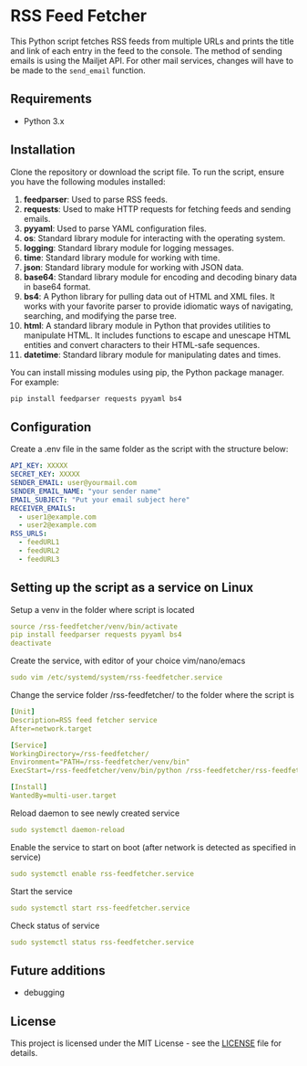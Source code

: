 # RSS Feed Fetcher

This Python script fetches RSS feeds from multiple URLs and prints the title and link of each entry in the feed to the console. The method of sending emails is using the Mailjet API. For other mail services, changes will have to be made to the `send_email` function.

## Requirements

- Python 3.x

## Installation

Clone the repository or download the script file. To run the script, ensure you have the following modules installed:

1. **feedparser**: Used to parse RSS feeds.
2. **requests**: Used to make HTTP requests for fetching feeds and sending emails.
3. **pyyaml**: Used to parse YAML configuration files.
4. **os**: Standard library module for interacting with the operating system.
5. **logging**: Standard library module for logging messages.
6. **time**: Standard library module for working with time.
7. **json**: Standard library module for working with JSON data.
8. **base64**: Standard library module for encoding and decoding binary data in base64 format.
9. **bs4**: A Python library for pulling data out of HTML and XML files. It works with your favorite parser to provide idiomatic ways of navigating, searching, and modifying the parse tree.
10. **html**: A standard library module in Python that provides utilities to manipulate HTML. It includes functions to escape and unescape HTML entities and convert characters to their HTML-safe sequences.
11. **datetime**: Standard library module for manipulating dates and times.

You can install missing modules using pip, the Python package manager. For example:

```bash
pip install feedparser requests pyyaml bs4
```

## Configuration

Create a .env file in the same folder as the script with the structure below:
```yaml
API_KEY: XXXXX
SECRET_KEY: XXXXX
SENDER_EMAIL: user@yourmail.com
SENDER_EMAIL_NAME: "your sender name"
EMAIL_SUBJECT: "Put your email subject here"
RECEIVER_EMAILS:
  - user1@example.com
  - user2@example.com
RSS_URLS:
  - feedURL1
  - feedURL2
  - feedURL3
```


## Setting up the script as a service on Linux
Setup a venv in the folder where script is located
```yaml
source /rss-feedfetcher/venv/bin/activate
pip install feedparser requests pyyaml bs4
deactivate
```
Create the service, with editor of your choice vim/nano/emacs
```yaml
sudo vim /etc/systemd/system/rss-feedfetcher.service
```

Change the service folder /rss-feedfetcher/ to the folder where the script is
```yaml
[Unit]
Description=RSS feed fetcher service
After=network.target

[Service]
WorkingDirectory=/rss-feedfetcher/
Environment="PATH=/rss-feedfetcher/venv/bin"
ExecStart=/rss-feedfetcher/venv/bin/python /rss-feedfetcher/rss-feedfetcher.py

[Install]
WantedBy=multi-user.target
```

Reload daemon to see newly created service
```yaml
sudo systemctl daemon-reload
```
Enable the service to start on boot (after network is detected as specified in service)
```yaml
sudo systemctl enable rss-feedfetcher.service
```
Start the service
```yaml
sudo systemctl start rss-feedfetcher.service
```
Check status of service
```yaml
sudo systemctl status rss-feedfetcher.service
```

## Future additions
- debugging

## License

This project is licensed under the MIT License - see the [LICENSE](LICENSE) file for details.
